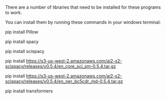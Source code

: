 There are a number of libraries that need to be installed for these programs to work. 

You can install them by running these commands in your windows terminal:

pip install Pillow

pip install spacy

pip install scispacy 

pip install https://s3-us-west-2.amazonaws.com/ai2-s2-scispacy/releases/v0.5.4/en_core_sci_sm-0.5.4.tar.gz

pip install https://s3-us-west-2.amazonaws.com/ai2-s2-scispacy/releases/v0.5.4/en_ner_bc5cdr_md-0.5.4.tar.gz

pip install transformers
